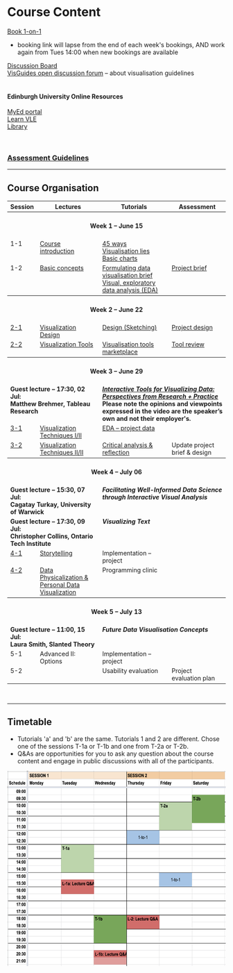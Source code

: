 
# Course Content 

<!--
[Lecture Material](lectures.md)  
[Tutorials](tutorials.md)  
-->

<!-- All lecture, tutorial, and assessment material found **per session** in the table below, clicking the session numbers: e.g., 2-1, 2-2 and so forth. -->

[Book 1-on-1](https://datavisonline.youcanbook.me)  
  * booking link will lapse from the end of each week's bookings, AND work again from Tues 14:00 when new bookings are available
  
[Discussion Board](https://datavisonline.slack.com)  
[VisGuides open discussion forum](https://visguides.org/) &ndash; about visualisation guidelines  
<br />

#### Edinburgh University Online Resources
[MyEd portal](https://www.myed.ed.ac.uk)   
[Learn VLE](https://bit.ly/sfcdv_on_learn) <!-- https://www.learn.ed.ac.uk -->  
[Library](https://discovered.ed.ac.uk)
<p>&nbsp;</p>
<!-- ## Learning Outcomes -->


### [Assessment Guidelines](assessment.md)  
<!-- ### Additional information on [interactive sessions]() -->


***

<a name = "course_organisation"></a>
## Course Organisation

<table>
  <tr>
    <th>Session</th>
    <th>Lectures</th>
    <th>Tutorials</th>
    <th>Assessment</th>
  </tr><tr style = "vertical-align:top;">
    <th colspan = "4"><h4>Week 1 &ndash; June 15</h4></th>
  </tr><tr style = "vertical-align:top;">
    <td>1-1</td>
    <td>
      <a href="lectures.html#1-1">Course introduction</a>
    </td><td>
      <a href="tutorials.html#1-1a">45 ways</a><br/>
      <a href="tutorials.html#1-1b">Visualisation lies</a><br/>
      <a href="tutorials.html#1-1c">Basic charts</a>
    </td><td>
    </td>
  </tr><tr style = "vertical-align:top;">
    <td>1-2</td>
    <td>
      <a href="lectures.html#1-2">Basic concepts</a><br/>
    </td><td>
      <a href="tutorials.html#1-2a">Formulating data visualisation brief</a><br/>
      <a href="tutorials.html#1-2b">Visual, exploratory data analysis (EDA)</a>
    </td><td>
      <a href="assessment.html#1-1">Project brief</a>
    </td>
  
  </tr><tr style = "vertical-align:top;">
    <th colspan = "4"><h4>Week 2 &ndash; June 22</h4></th>
  </tr>
 
  <tr style = "vertical-align:top;">
    <td>
      <a href="session-2-1">2-1</a>
    </td>
    <td>  
      <a href="session-2-1#lecture">Visualization Design</a><br/>
    </td>
    <td>
      <a href="session-2-1#tutorial-design-sketching">Design (Sketching)</a><br/>
    </td>
    <td>
      <a href="session-2-1#assignment">Project design</a>
    </td>
  </tr>

<tr style = "vertical-align:top;">
    <td>
       <a href="session-2-2">2-2</a>
    </td>
    <td>
       <a href="session-2-2#lecture">Visualization Tools</a><br/>
    </td>
    <td>
      <a href="session-2-2#tutorial-tool-marketplace">Visualisation tools marketplace</a><br/>
    </td><td>
     <a href="session-2-2#assignment">Tool review</a>
    </td>
  </tr><tr style = "vertical-align:top;">
    <th colspan = "4"><h4>Week 3 &ndash; June 29</h4></th>
  </tr><tr style = "vertical-align:top;">
    <td colspan = "2"><b>Guest lecture &ndash; 17:30, 02 Jul:<br />Matthew Brehmer, Tableau Research</b></td>
    <td colspan = "2">
      <a href="https://drive.google.com/file/d/1fXHljzLam_saVgDe2KrJbL02UC-9VP1w/view?usp=sharing"><b><i>Interactive Tools for Visualizing Data: Perspectives from Research + Practice</i></b></a><br />
     <b>Please note the opinions and viewpoints expressed in the video are the speaker’s own and not their employer's.</b>
    </td>
  </tr><tr style = "vertical-align:top;">
    <td><a href="session-3-1">3-1</a></td>
    <td style = "vertical-align:top;">
      <a href="session-3-1#lecture">Visualization Techniques I/II</a><br/>
    </td><td>
      <a href="session-3-1#tutorial-eda-project-data">EDA &ndash; project data</a><br/>
    </td><td>
    </td>
  </tr><tr style = "vertical-align:top;">
    <td><a href="session-3-2">3-2</a></td>
    <td style = "vertical-align:top;">
      <a href="session-3-2#lecture">Visualization Techniques II/II</a><br/>
    </td><td>
      <a href="session-3-2#tutorial-critical-analysis">Critical analysis &amp; reflection</a>
    </td><td>
      <!-- a href="assessment.html#3-1" -->Update project brief &amp; design<!-- /a -->
    </td>
  </tr><tr style = "vertical-align:top;">
    <th colspan = "4"><h4>Week 4 &ndash; July 06</h4></th>
  </tr><tr style = "vertical-align:top;">
    <td colspan = "2"><b>Guest lecture &ndash; 15:30, 07 Jul:<br />Cagatay Turkay, University of Warwick</b></td>
    <td colspan = "2">
      <b><i>Facilitating Well-Informed Data Science through Interactive Visual Analysis</i></b>
    </td>
  </tr><tr style = "vertical-align:top;">
    <td colspan = "2"><b>Guest lecture &ndash; 17:30, 09 Jul:<br />Christopher Collins, Ontario Tech Institute</b></td>
    <td colspan = "2">
      <b><i>Visualizing Text</i></b>
    </td>
  </tr><tr style = "vertical-align:top;">
    <td><a href="session-4-1">4-1</a></td>
    <td>
      <a href="session-4-1#lecture">Storytelling</a>
    </td><td>
      <!-- a href="tutorials.html#4-1" -->Implementation &ndash; project<!-- /a -->
    </td><td>
    </td>
  </tr><tr style = "vertical-align:top;">
    <td><a href="session-4-2">4-2</a></td>
     <td>
      <a href="session-4-2#lecture">Data Physicalization & Personal Data Visualization</a>
    </td><td>
      <!-- a href="session-4-2#d3-intro-tutorial" -->Programming clinic<!-- /a -->
    </td><td>
    </td>
  </tr><tr style = "vertical-align:top;">
  <th colspan = "4"><h4>Week 5 &ndash; July 13</h4></th>
  </tr><tr style = "vertical-align:top;">
    <td colspan = "2"><b>Guest lecture &ndash; 11:00, 15 Jul:<br />Laura Smith, Slanted Theory</b></td>
    <td colspan = "2">
      <b><i>Future Data Visualisation Concepts</i></b>
    </td>
  </tr><tr style = "vertical-align:top;">
    <td>5-1</td>
    <td rowspan = "2" style = "vertical-align:top;">
      <!-- a href="lectures.html#5-1" -->Advanced II: Options<!-- /a --><br/>
    </td><td>
      <!-- a href="tutorials.html#5-1" -->Implementation &ndash; project<!-- /a -->
    </td><td>
    </td>
  </tr><tr style = "vertical-align:top;">
    <td>5-2</td>
    <td>
      <!-- a href="session-5-2#usability-evaluation" -->Usability evaluation<!-- /a -->
    </td>
    <td>Project evaluation plan</td>
  </tr>
</table>

<p>&nbsp;</p>

***

<a name = "timetable"></a>
## Timetable

* Tutorials 'a' and 'b' are the same. Tutorials 1 and 2 are different. Chose one of the sessions T-1a or T-1b and one from T-2a or T-2b.
* Q&As are opportunities for you to ask any question about the course content and engage in public discussions with all of the participants. 

<!-- ![timetable](../images/pilot_week_timetable.png) -->
<img src = "../images/timetable-interactive_sessions.png" alt = "Timetable &ndash; Interactive Sessions" height = "450" />

